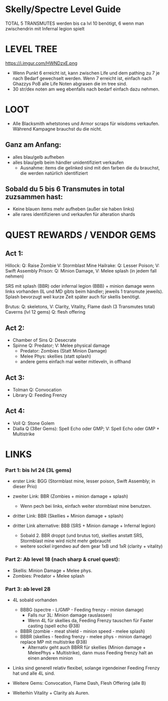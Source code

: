 # Skelly/Spectre Level Guide


TOTAL 5 TRANSMUTES werden bis ca lvl 10 benötigt, 6 wenn man zwischendrin mit Infernal legion spielt

# LEVEL TREE

https://i.imgur.com/HWNDzxE.png

- Wenn Punkt 6 erreicht ist, kann zwischen Life und dem pathing zu 7 je nach Bedarf gewechselt werden. Wenn 7 erreicht ist, einfach nach Ghazzys PoB alle Life Noten abgrasen die im tree sind.
- 30 str/dex noten am weg ebenfalls nach bedarf einfach dazu nehmen.

# LOOT

- Alle Blacksmith whetstones und Armor scraps für wisdoms verkaufen. Während Kampagne brauchst du die nicht.

## Ganz am Anfang: 
- alles blau/gelb aufheben
- alles blau/gelb beim händler unidentifiziert verkaufen
	- Ausnahme: items die gelinked sind mit den farben die du brauchst, die werden natürlich identifiziert

## Sobald du 5 bis 6 Transmutes in total zuzsammen hast:
- Keine blauen items mehr aufheben (außer sie haben links)
- alle rares identifizieren und verkaufen für alteration shards
	
# QUEST REWARDS / VENDOR GEMS


## Act 1:

Hillock: Q: Raise Zombie V: Stormblast Mine
Hailrake: Q: Lesser Poison; V: Swift Assembly
Prison: Q: Minion Damage, V: Melee splash (in jedem fall nehmen)
		
SRS mit splash (BBR) oder infernal legion (BBB) + minion damage wenn links vorhanden (IL und MD gibts beim händler; jeweils 1 transmute jeweils).
Splash bevorzugt weil kurze Zeit später auch für skellis benötigt.
		
Brutus: Q: skeletons, V: Clarity, Vitality, Flame dash (3 Transmutes total)
Caverns (lvl 12 gems) Q: flesh offering

## Act 2:
- Chamber of Sins Q: Desecrate
- Spinne Q: Predator; V: Melee physical damage 
	- Predator: Zombies (Statt Minion Damage)
	- Melee Phys: skellies (statt splash)
	- andere gems einfach mal weiter mitleveln, in offhand

## Act 3:
- Tolman Q: Convocation
- Library Q: Feeding Frenzy

## Act 4:
- Voll Q: Stone Golem
- Dialla Q (38er Gems): Spell Echo oder GMP; V: Spell Echo oder GMP + Multistrike

# LINKS

### Part 1: bis lvl 24 (3L gems)

- erster Link: BGG (Stormblast mine, lesser poison, Swift Assembly; in dieser Prio)
- zweiter Link: BBR (Zombies + minion damage + splash)
	- Wenn pech bei links, einfach weiter stormblast mine benutzen.

- dritter Link: BBR (Skellies + Minion damage + splash)
- dritter Link alternative: BBB (SRS + Minion damage + Infernal legion)
	- Sobald 2. BBR droppt (und brutus tot), skellies anstatt SRS, Stormblast mine wird nicht mehr gebraucht
	- weitere sockel irgendwo auf dem gear 1xB und 1xR (clarity + vitality)

### Part 2: Ab level 18 (nach sharp & cruel quest):

- Skellis: Minion Damage + Melee phys. 
- Zombies: Predator + Melee splash

### Part 3: ab level 28

- 4L sobald vorhanden
	- BBBG (spectre - L/GMP - Feeding frenzy - minion damage)
		- Falls nur 3L: Minion damage rauslassen)
		- Wenn 4L für skellies da, Feeding Frenzy tauschen für Faster casting (spell echo @38)
	- BBBR (zombie - meat shield - minion speed - melee splash)
	- BBBR (skellies - feeding frenzy - melee phys - minion damage) replace MP mit multistrike @38)
		- Alternativ geht auch BBRR für skellies (Minion damage + MeleePhys + Multistrike), dann muss Feeding frenzy halt an einen anderen minion

- Links sind generell relativ flexibel, solange irgendeiner Feeding Frenzy hat und alle 4L sind.
- Weitere Gems: Convocation, Flame Dash, Flesh Offering (alle B)
- Weiterhin Vitality + Clarity als Auren.






